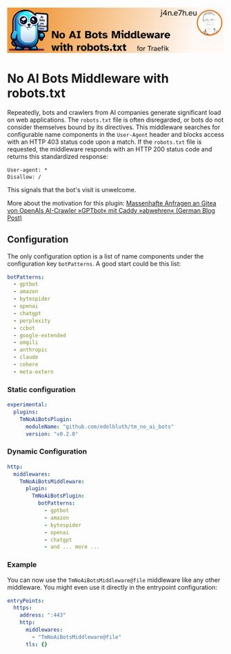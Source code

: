 ![No AI Bots Middleware with robots.txt for Traefik](./.assets/banner.png)

# No AI Bots Middleware with robots.txt

Repeatedly, bots and crawlers from AI companies generate significant load on web
applications. The `robots.txt` file is often disregarded, or bots do not consider
themselves bound by its directives. This middleware searches for configurable name
components in the `User-Agent` header and blocks access with an HTTP 403 status
code upon a match. If the `robots.txt` file is requested, the middleware responds
with an HTTP 200 status code and returns this standardized response:

```text  
User-agent: *  
Disallow: /  
```

This signals that the bot's visit is unwelcome.

More about the motivation for this plugin:
[Massenhafte Anfragen an Gitea von OpenAIs AI-Crawler »GPTbot« mit Caddy »abwehren« (German Blog Post)](https://j4n.e7h.eu/articles/2025-01-19-openai_chatgpt_gitea_vielzahl_requests)

## Configuration

The only configuration option is a list of name components under the configuration
key `botPatterns`. A good start could be this list:

```yaml
botPatterns:
  - gptbot
  - amazon
  - bytespider
  - openai
  - chatgpt
  - perplexity
  - ccbot
  - google-extended
  - omgili
  - anthropic
  - claude
  - cohere
  - meta-extern
```

### Static configuration

```yaml
experimental:
  plugins:
    TmNoAiBotsPlugin:
      moduleName: "github.com/edelbluth/tm_no_ai_bots"
      version: "v0.2.0"
```

### Dynamic Configuration

```yaml
http:
  middlewares:
    TmNoAiBotsMiddleware:
      plugin:
        TmNoAiBotsPlugin:
          botPatterns:
            - gptbot
            - amazon
            - bytespider
            - openai
            - chatgpt
            - and ... more ...
```

### Example

You can now use the `TmNoAiBotsMiddleware@file` middleware like any other
middleware. You might even use it directly in the entrypoint configuration:

```yaml
entryPoints:
  https:
    address: ":443"
    http:
      middlewares:
        - "TmNoAiBotsMiddleware@file"
      tls: {}
```
